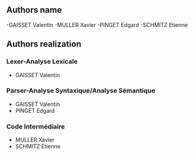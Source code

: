 ## Authors name

-GAISSET Valentin
-MULLER Xavier
-PINGET Edgard
-SCHMITZ Etienne

## Authors realization

### Lexer-Analyse Lexicale

- GAISSET Valentin

### Parser-Analyse Syntaxique/Analyse Sémantique

- GAISSET Valentin
- PINGET Edgard

### Code Intermédiaire

- MULLER Xavier
- SCHMITZ Etienne
